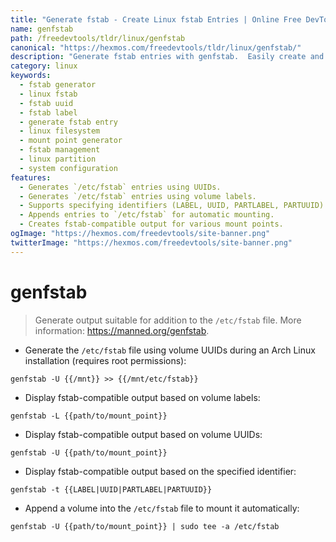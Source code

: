 ```yaml
---
title: "Generate fstab - Create Linux fstab Entries | Online Free DevTools by Hexmos"
name: genfstab
path: /freedevtools/tldr/linux/genfstab
canonical: "https://hexmos.com/freedevtools/tldr/linux/genfstab/"
description: "Generate fstab entries with genfstab.  Easily create and manage Linux filesystem entries using UUIDs or labels. Free online tool, no registration required."
category: linux
keywords:
  - fstab generator
  - linux fstab
  - fstab uuid
  - fstab label
  - generate fstab entry
  - linux filesystem
  - mount point generator
  - fstab management
  - linux partition
  - system configuration
features:
  - Generates `/etc/fstab` entries using UUIDs.
  - Generates `/etc/fstab` entries using volume labels.
  - Supports specifying identifiers (LABEL, UUID, PARTLABEL, PARTUUID).
  - Appends entries to `/etc/fstab` for automatic mounting.
  - Creates fstab-compatible output for various mount points.
ogImage: "https://hexmos.com/freedevtools/site-banner.png"
twitterImage: "https://hexmos.com/freedevtools/site-banner.png"
---
```


# genfstab

> Generate output suitable for addition to the `/etc/fstab` file.
> More information: <https://manned.org/genfstab>.

- Generate the `/etc/fstab` file using volume UUIDs during an Arch Linux installation (requires root permissions):

`genfstab -U {{/mnt}} >> {{/mnt/etc/fstab}}`

- Display fstab-compatible output based on volume labels:

`genfstab -L {{path/to/mount_point}}`

- Display fstab-compatible output based on volume UUIDs:

`genfstab -U {{path/to/mount_point}}`

- Display fstab-compatible output based on the specified identifier:

`genfstab -t {{LABEL|UUID|PARTLABEL|PARTUUID}}`

- Append a volume into the `/etc/fstab` file to mount it automatically:

`genfstab -U {{path/to/mount_point}} | sudo tee -a /etc/fstab`
